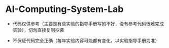 # AI-Computing-System-Lab

* 代码仅供参考（主要是有些实验的指导手册写的不好，没有参考代码很难完成实验），切勿直接复制抄袭

* 不保证代码完全正确（每年实验内容可能都有变化，以实验指导手册为准）

  

